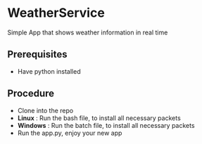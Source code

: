 # WeatherService
Simple App that shows weather information in real time

## Prerequisites
 - Have python installed


## Procedure
 - Clone into the repo
 - **Linux** : Run the bash file, to install all necessary packets
 - **Windows** : Run the batch file, to install all necessary packets
 - Run the app.py, enjoy your new app
